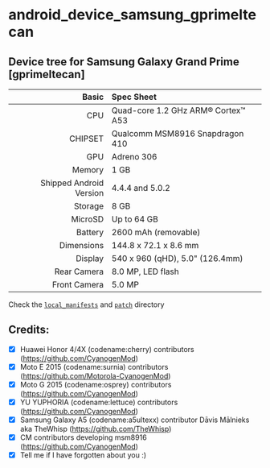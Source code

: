 # android_device_samsung_gprimeltecan

## Device tree for Samsung Galaxy Grand Prime [gprimeltecan]

Basic   | Spec Sheet
-------:|:-------------------------
CPU     | Quad-core 1.2 GHz ARM® Cortex™ A53
CHIPSET | Qualcomm MSM8916 Snapdragon 410
GPU     | Adreno 306
Memory  | 1 GB
Shipped Android Version | 4.4.4 and 5.0.2
Storage | 8 GB
MicroSD | Up to 64 GB
Battery | 2600 mAh (removable)
Dimensions | 144.8 x 72.1 x 8.6 mm
Display | 540 x 960 (qHD), 5.0" (126.4mm)
Rear Camera  | 8.0 MP, LED flash
Front Camera | 5.0 MP


Check the [`local_manifests`](./local_manifests) and [`patch`](./patch) directory


## Credits:
- [x] Huawei Honor 4/4X (codename:cherry) contributors (https://github.com/CyanogenMod)
- [x] Moto E 2015 (codename:surnia) contributors (https://github.com/Motorola-CyanogenMod)
- [x] Moto G 2015 (codename:osprey) contributors (https://github.com/CyanogenMod)
- [x] YU YUPHORIA (codename:lettuce) contributors (https://github.com/CyanogenMod)
- [x] Samsung Galaxy A5 (codename:a5ultexx) contributor Dāvis Mālnieks aka TheWhisp (https://github.com/TheWhisp)
- [x] CM contributors developing msm8916 (https://github.com/CyanogenMod)
- [x] Tell me if I have forgotten about you :)
